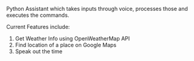 Python Assistant which takes inputs through voice, processes those and executes the commands.

Current Features include:
1. Get Weather Info using OpenWeatherMap API
2. Find location of a place on Google Maps
3. Speak out the time
